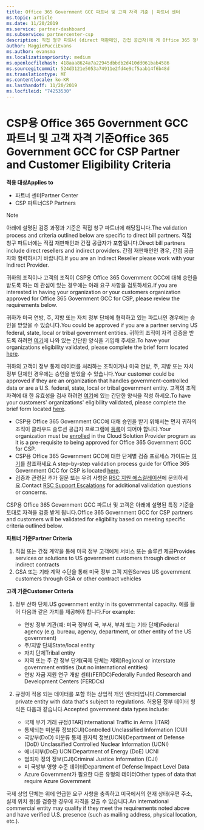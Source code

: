 ```yaml
---
title: Office 365 Government GCC 파트너 및 고객 자격 기준 | 파트너 센터
ms.topic: article
ms.date: 11/20/2019
ms.service: partner-dashboard
ms.subservice: partnercenter-csp
description: 직접 청구 파트너 (direct 재판매인, 간접 공급자)에 게 Office 365 정부 GCC for CSP에 대 한 파트너 및 고객의 유효성을 검사 하는 단계를 알아봅니다.
author: MaggiePucciEvans
ms.author: evansma
ms.localizationpriority: medium
ms.openlocfilehash: 418aaa8624a7a22945dbbdb2d410dd061bab4586
ms.sourcegitcommit: 524d3121e5053a74911e2fd4e9cf5aab14f6b48d
ms.translationtype: MT
ms.contentlocale: ko-KR
ms.lasthandoff: 11/20/2019
ms.locfileid: "74253530"
---
```

# <a name="office-365-government-gcc-for-csp-partner-and-customer-eligibility-criteria"></a><span data-ttu-id="059a1-103">CSP용 Office 365 Government GCC 파트너 및 고객 자격 기준</span><span class="sxs-lookup"><span data-stu-id="059a1-103">Office 365 Government GCC for CSP Partner and Customer Eligibility Criteria</span></span>

<span data-ttu-id="059a1-104">**적용 대상**</span><span class="sxs-lookup"><span data-stu-id="059a1-104">**Applies to**</span></span>

-  <span data-ttu-id="059a1-105">파트너 센터</span><span class="sxs-lookup"><span data-stu-id="059a1-105">Partner Center</span></span>
-  <span data-ttu-id="059a1-106">CSP 파트너</span><span class="sxs-lookup"><span data-stu-id="059a1-106">CSP Partners</span></span>

>[!NOTE]
><span data-ttu-id="059a1-107">아래에 설명된 검증 과정과 기준은 직접 청구 파트너에 해당됩니다.</span><span class="sxs-lookup"><span data-stu-id="059a1-107">The validation process and criteria outlined below are specific to direct bill partners.</span></span> <span data-ttu-id="059a1-108">직접 청구 파트너에는 직접 재판매인과 간접 공급자가 포함됩니다.</span><span class="sxs-lookup"><span data-stu-id="059a1-108">Direct bill partners include direct resellers and indirect providers.</span></span>  <span data-ttu-id="059a1-109">간접 재판매인인 경우, 간접 공급자와 협력하시기 바랍니다.</span><span class="sxs-lookup"><span data-stu-id="059a1-109">If you are an Indirect Reseller please work with your Indirect Provider.</span></span> 

<span data-ttu-id="059a1-110">귀하의 조직이나 고객의 조직이 CSP용 Office 365 Government GCC에 대해 승인을 받도록 하는 데 관심이 있는 경우에는 아래 요구 사항을 검토하세요.</span><span class="sxs-lookup"><span data-stu-id="059a1-110">If you are interested in having your organization or your customers organization approved for Office 365 Government GCC for CSP, please review the requirements below.</span></span>

<span data-ttu-id="059a1-111">귀하가 미국 연방, 주, 지방 또는 자치 정부 단체에 협력하고 있는 파트너인 경우에는 승인을 받았을 수 있습니다.</span><span class="sxs-lookup"><span data-stu-id="059a1-111">You could be approved if you are a partner serving US federal, state, local or tribal government entities.</span></span> <span data-ttu-id="059a1-112">귀하의 조직이 자격 검증을 받도록 하려면 [여기](https://products.office.com/government/eligibility-validation?ReqType=CSPPartner)에 나와 있는 간단한 양식을 기입해 주세요.</span><span class="sxs-lookup"><span data-stu-id="059a1-112">To have your organizations eligibility validated, please complete the brief form located [here](https://products.office.com/government/eligibility-validation?ReqType=CSPPartner).</span></span>

<span data-ttu-id="059a1-113">귀하의 고객이 정부 통제 데이터를 처리하는 조직이거나 미국 연방, 주, 지방 또는 자치 정부 단체인 경우에는 승인을 받았을 수 있습니다.</span><span class="sxs-lookup"><span data-stu-id="059a1-113">Your customer could be approved if they are an organization that handles government-controlled data or are a U.S. federal, state, local or tribal government entity.</span></span> <span data-ttu-id="059a1-114">고객의 조직 자격에 대 한 유효성을 검사 하려면 [여기](https://products.office.com/government/eligibility-validation?ReqType=CSPCustomer)에 있는 간단한 양식을 작성 하세요.</span><span class="sxs-lookup"><span data-stu-id="059a1-114">To have your customers' organizations' eligibility validated, please complete the brief form located [here](https://products.office.com/government/eligibility-validation?ReqType=CSPCustomer).</span></span> 

-   <span data-ttu-id="059a1-115">CSP용 Office 365 Government GCC에 대해 승인을 받기 위해서는 먼저 귀하의 조직이 클라우드 솔루션 공급자 프로그램에 [등록](https://partnercenter.microsoft.com/partner/cloud-solution-provider)이 되어야 합니다.</span><span class="sxs-lookup"><span data-stu-id="059a1-115">Your organization must be [enrolled](https://partnercenter.microsoft.com/partner/cloud-solution-provider) in the Cloud Solution Provider program as it is a pre-requisite to being approved for Office 365 Government GCC for CSP.</span></span>
-   <span data-ttu-id="059a1-116">CSP용 Office 365 Government GCC에 대한 단계별 검증 프로세스 가이드는 [여기](https://go.microsoft.com/fwlink/?linkid=2007323)를 참조하세요.</span><span class="sxs-lookup"><span data-stu-id="059a1-116">A step-by-step validation process guide for Office 365 Government GCC for CSP is located [here](https://go.microsoft.com/fwlink/?linkid=2007323).</span></span>
-   <span data-ttu-id="059a1-117">검증과 관련된 추가 질문 또는 우려 사항은 [RSC 지원 에스컬레이션](mailto:usgcce@microsoft.com)에 문의하세요.</span><span class="sxs-lookup"><span data-stu-id="059a1-117">Contact [RSC Support Escalations](mailto:usgcce@microsoft.com) for additional validation questions or concerns.</span></span>

<span data-ttu-id="059a1-118">CSP용 Office 365 Government GCC 파트너 및 고객은 아래에 설명된 특정 기준을 토대로 자격을 검증 받게 됩니다.</span><span class="sxs-lookup"><span data-stu-id="059a1-118">Office 365 Government GCC for CSP partners and customers will be validated for eligibility based on meeting specific criteria outlined below.</span></span>

<span data-ttu-id="059a1-119">**파트너 기준**</span><span class="sxs-lookup"><span data-stu-id="059a1-119">**Partner Criteria**</span></span>
1.  <span data-ttu-id="059a1-120">직접 또는 간접 계약을 통해 미국 정부 고객에게 서비스 또는 솔루션 제공</span><span class="sxs-lookup"><span data-stu-id="059a1-120">Provides services or solutions to US government customers through direct or indirect contracts</span></span>
2.  <span data-ttu-id="059a1-121">GSA 또는 기타 계약 수단을 통해 미국 정부 고객 지원</span><span class="sxs-lookup"><span data-stu-id="059a1-121">Serves US government customers through GSA or other contract vehicles</span></span>

<span data-ttu-id="059a1-122">**고객 기준**</span><span class="sxs-lookup"><span data-stu-id="059a1-122">**Customer Criteria**</span></span>
1.  <span data-ttu-id="059a1-123">정부 산하 단체.</span><span class="sxs-lookup"><span data-stu-id="059a1-123">US government entity in its governmental capacity.</span></span> <span data-ttu-id="059a1-124">예를 들어 다음과 같은 가치를 제공해야 합니다.</span><span class="sxs-lookup"><span data-stu-id="059a1-124">For example:</span></span>
 
    -  <span data-ttu-id="059a1-125">연방 정부 기관(예: 미국 정부의 국, 부서, 부처 또는 기타 단체)</span><span class="sxs-lookup"><span data-stu-id="059a1-125">Federal agency (e.g. bureau, agency, department, or other entity of the US government)</span></span>
    -   <span data-ttu-id="059a1-126">주/지방 단체</span><span class="sxs-lookup"><span data-stu-id="059a1-126">State/local entity</span></span> 
    -   <span data-ttu-id="059a1-127">자치 단체</span><span class="sxs-lookup"><span data-stu-id="059a1-127">Tribal entity</span></span>
    -   <span data-ttu-id="059a1-128">지역 또는 주 간 정부 단계(국제 단체는 제외)</span><span class="sxs-lookup"><span data-stu-id="059a1-128">Regional or interstate government entities (but no international entities)</span></span>
    -   <span data-ttu-id="059a1-129">연방 자금 지원 연구 개발 센터(FERDC)</span><span class="sxs-lookup"><span data-stu-id="059a1-129">Federally Funded Research and Development Centers (FERDCs)</span></span>

2.  <span data-ttu-id="059a1-130">규정이 적용 되는 데이터를 포함 하는 상업적 개인 엔터티입니다.</span><span class="sxs-lookup"><span data-stu-id="059a1-130">Commercial private entity with data that's subject to regulations.</span></span> <span data-ttu-id="059a1-131">허용된 정부 데이터 형식은 다음과 같습니다.</span><span class="sxs-lookup"><span data-stu-id="059a1-131">Accepted government data types include:</span></span> 
    -   <span data-ttu-id="059a1-132">국제 무기 거래 규정(ITAR)</span><span class="sxs-lookup"><span data-stu-id="059a1-132">International Traffic in Arms (ITAR)</span></span>
    -   <span data-ttu-id="059a1-133">통제되는 미분류 정보(CUI)</span><span class="sxs-lookup"><span data-stu-id="059a1-133">Controlled Unclassified Information (CUI)</span></span>
    -   <span data-ttu-id="059a1-134">국방부(DoD) 미분류 통제 원자력 정보(UCNI)</span><span class="sxs-lookup"><span data-stu-id="059a1-134">Department of Defense (DoD) Unclassified Controlled Nuclear Information (UCNI)</span></span>
    -   <span data-ttu-id="059a1-135">에너지부(DoE) UCNI</span><span class="sxs-lookup"><span data-stu-id="059a1-135">Department of Energy (DoE) UCNI</span></span>
    -   <span data-ttu-id="059a1-136">범죄자 정의 정보(CJI)</span><span class="sxs-lookup"><span data-stu-id="059a1-136">Criminal Justice Information (CJI)</span></span>
    -   <span data-ttu-id="059a1-137">미 국방부 영향 수준 데이터</span><span class="sxs-lookup"><span data-stu-id="059a1-137">Department of Defense Impact Level Data</span></span>
    -   <span data-ttu-id="059a1-138">Azure Government가 필요한 다른 유형의 데이터</span><span class="sxs-lookup"><span data-stu-id="059a1-138">Other types of data that require Azure Government</span></span>

<span data-ttu-id="059a1-139">국제 상업 단체는 위에 언급한 요구 사항을 충족하고 미국에서의 현재 상태(우편 주소, 실제 위치 등)를 검증한 경우에 자격을 갖출 수 있습니다.</span><span class="sxs-lookup"><span data-stu-id="059a1-139">An international commercial entity may qualify if they meet the requirements noted above and have verified U.S. presence (such as mailing address, physical location, etc.).</span></span>

